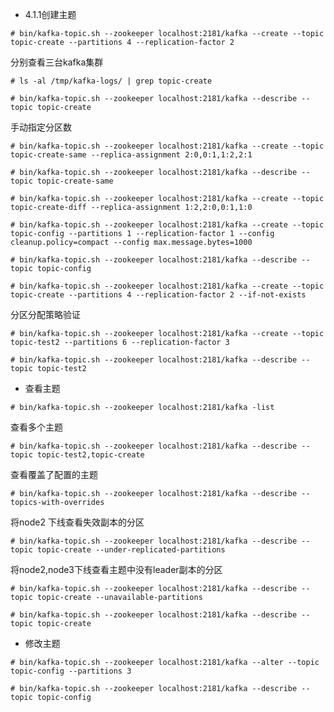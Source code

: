 - 4.1.1创建主题
```shell
# bin/kafka-topic.sh --zookeeper localhost:2181/kafka --create --topic topic-create --partitions 4 --replication-factor 2
```

分别查看三台kafka集群
```shell
# ls -al /tmp/kafka-logs/ | grep topic-create
```

```shell
# bin/kafka-topic.sh --zookeeper localhost:2181/kafka --describe --topic topic-create
```

手动指定分区数
```shell
# bin/kafka-topic.sh --zookeeper localhost:2181/kafka --create --topic topic-create-same --replica-assignment 2:0,0:1,1:2,2:1
```

```shell
# bin/kafka-topic.sh --zookeeper localhost:2181/kafka --describe --topic topic-create-same
```

```shell
# bin/kafka-topic.sh --zookeeper localhost:2181/kafka --create --topic topic-create-diff --replica-assignment 1:2,2:0,0:1,1:0
```

```shell
# bin/kafka-topic.sh --zookeeper localhost:2181/kafka --create --topic topic-config --partitions 1 --replication-factor 1 --config cleanup.policy=compact --config max.message.bytes=1000
```

```shell
# bin/kafka-topic.sh --zookeeper localhost:2181/kafka --describe --topic topic-config
```

```shell 
# bin/kafka-topic.sh --zookeeper localhost:2181/kafka --create --topic topic-create --partitions 4 --replication-factor 2 --if-not-exists
```

分区分配策略验证
```shell
# bin/kafka-topic.sh --zookeeper localhost:2181/kafka --create --topic topic-test2 --partitions 6 --replication-factor 3
```
```shell
# bin/kafka-topic.sh --zookeeper localhost:2181/kafka --describe --topic topic-test2
```

- 查看主题
```shell
# bin/kafka-topic.sh --zookeeper localhost:2181/kafka -list
```
查看多个主题
```shell
# bin/kafka-topic.sh --zookeeper localhost:2181/kafka --describe --topic topic-test2,topic-create
```
查看覆盖了配置的主题
```shell
# bin/kafka-topic.sh --zookeeper localhost:2181/kafka --describe --topics-with-overrides
```

将node2 下线查看失效副本的分区
```shell
# bin/kafka-topic.sh --zookeeper localhost:2181/kafka --describe --topic topic-create --under-replicated-partitions
```

将node2,node3下线查看主题中没有leader副本的分区
```shell
# bin/kafka-topic.sh --zookeeper localhost:2181/kafka --describe --topic topic-create --unavailable-partitions 
```
```shell
# bin/kafka-topic.sh --zookeeper localhost:2181/kafka --describe --topic topic-create
```

- 修改主题
```shell
# bin/kafka-topic.sh --zookeeper localhost:2181/kafka --alter --topic topic-config --partitions 3
```
```shell
# bin/kafka-topic.sh --zookeeper localhost:2181/kafka --describe --topic topic-config
```



